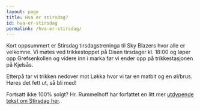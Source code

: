 ```yaml
---
layout: page
title: Hva er stirsdag?
id: hva-er-stirsdag
permalink: /hva-er-stirsdag/
---
```


Kort oppsummert er Stirsdag tirsdagstreninga til Sky Blazers hvor alle er velkomne. Vi møtes ved trikkestoppet på Disen tirsdager kl. 18:00 og løper opp Grefsenkollen og videre inn i marka før vi ender opp på trikkestasjonen på Kjelsås.

Etterpå tar vi trikken nedover mot Løkka hvor vi tar en matbit og en øl/brus. Høres det fett ut, så bli med!

Fortsatt ikke 100% solgt? Hr. Rummelhoff har forfattet en litt mer [utdypende tekst om Stirsdag her](https://www.strava.com/athletes/4595507/posts/677173").